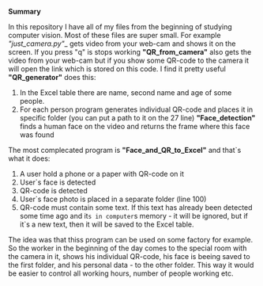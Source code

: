 **Summary**

In this repository I have all of my files from the beginning of studying computer vision. Most of these files are super small.
For example _"just_camera.py"__ gets video from your web-cam and shows it on the screen. If you press "q" is stops working
__"QR_from_camera"__ also gets the video from your web-cam but if you show some QR-code to the camera it will open the link which
is stored on this code. I find it pretty useful
__"QR_generator"__ does this:
  1) In the Excel table there are name, second name and age of some people.
  2) For each person program generates individual QR-code and places it in specific folder (you can put a path to it on the 27 line)
__"Face_detection"__ finds a human face on the video and returns the frame where this face was found

The most complecated program is __"Face_and_QR_to_Excel"__ and that`s what it does:
  1) A user hold a phone or a paper with QR-code on it
  2) User`s face is detected
  3) QR-code is detected
  4) User`s face photo is placed in a separate folder (line 100)
  5) QR-code must contain some text. If this text has already been detected some time ago and it`s in computer`s memory - it will be ignored,
  but if it`s a new text, then it will be saved to the Excel table.
  
  The idea was that thiss program can be used on some factory for example. So the worker in the beginning of the day comes to the special room
  with the camera in it, shows his individual QR-code, his face is beeing saved to the first folder, and his personal data - to the other folder.
  This way it would be easier to control all working hours, number of people working etc.
